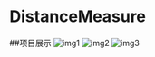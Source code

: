 # DistanceMeasure

##项目展示
![img1](https://github.com/WithLei/DistanceMeasure/screenshots/distanceMeasure(1).png)
![img2](https://github.com/WithLei/DistanceMeasure/screenshots/distanceMeasure(2).png)
![img3](https://github.com/WithLei/DistanceMeasure/screenshots/distanceMeasure(3).png)
